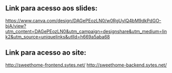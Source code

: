 ## Link para acesso aos slides:
https://www.canva.com/design/DAGePEozLN0/w0RgUyIQ4bM9dkPdGO-bjA/view?utm_content=DAGePEozLN0&utm_campaign=designshare&utm_medium=link2&utm_source=uniquelinks&utlId=h669a5aba68

## Link para acesso ao site:
http://sweethome-frontend.sytes.net/
http://sweethome-backend.sytes.net/